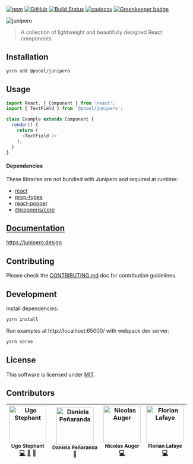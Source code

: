 [![npm](https://img.shields.io/npm/v/@poool/junipero.svg)](https://www.npmjs.com/package/@poool/junipero)
[![GitHub](https://img.shields.io/github/license/p3ol/junipero.svg)](https://github.com/p3ol/junipero)
[![Build Status](https://travis-ci.org/p3ol/junipero.svg?branch=master)](https://travis-ci.org/p3ol/junipero)
[![codecov](https://codecov.io/gh/p3ol/junipero/branch/master/graph/badge.svg)](https://codecov.io/gh/p3ol/junipero) [![Greenkeeper badge](https://badges.greenkeeper.io/p3ol/junipero.svg)](https://greenkeeper.io/)

![junipero](https://storage.googleapis.com/junipero-cdn/images/logo-github.png)

> A collection of lightweight and beautifully designed React components

## Installation

```bash
yarn add @poool/junipero
```

## Usage

```javascript
import React, { Component } from 'react';
import { TextField } from '@poool/junipero';

class Example extends Component {
  render() {
    return (
      <TextField />
    );
  }
}
```

#### Dependencies

These libraries are not bundled with Junipero and required at runtime:
- [react](https://www.npmjs.com/package/react)
- [prop-types](https://www.npmjs.com/package/prop-types)
- [react-popper](https://www.npmjs.com/package/react-popper)
- [@popperjs/core](https://www.npmjs.com/package/@popperjs/core)

## [Documentation](https://junipero.design)

https://junipero.design

## Contributing

Please check the [CONTRIBUTING.md](https://github.com/p3ol/junipero/blob/master/CONTRIBUTING.md) doc for contribution guidelines.

## Development

Install dependencies:

```bash
yarn install
```

Run examples at http://localhost:65000/ with webpack dev server:

```bash
yarn serve
```

## License

This software is licensed under [MIT](https://github.com/p3ol/junipero/blob/master/LICENSE).

## Contributors

<!-- Contributors START
Ugo_Stephant dackmin https://ugostephant.io code doc tools
Daniela_Peñaranda DaniLaJefa https://danielapenaranda.com/ design
Nicolas_Auger NicolasAuger https://github.com/NicolasAuger code
Florian_Lafaye FLafaye https://github.com/FLafaye code
Contributors END -->
<!-- Contributors table START -->
| <img src="https://avatars.githubusercontent.com/dackmin?s=100" width="100" alt="Ugo Stephant" /><br />[<sub>Ugo Stephant</sub>](https://ugostephant.io)<br />[💻](https://github.com/p3ol/junipero/commits?author=dackmin) [📖](https://github.com/p3ol/junipero/commits?author=dackmin) 🔧 | <img src="https://avatars.githubusercontent.com/DaniLaJefa?s=100" width="100" alt="Daniela Peñaranda" /><br />[<sub>Daniela Peñaranda</sub>](https://danielapenaranda.com/)<br />🎨 | <img src="https://avatars.githubusercontent.com/NicolasAuger?s=100" width="100" alt="Nicolas Auger" /><br />[<sub>Nicolas Auger</sub>](https://github.com/NicolasAuger)<br />[💻](https://github.com/p3ol/junipero/commits?author=NicolasAuger) | <img src="https://avatars.githubusercontent.com/FLafaye?s=100" width="100" alt="Florian Lafaye" /><br />[<sub>Florian Lafaye</sub>](https://github.com/FLafaye)<br />[💻](https://github.com/p3ol/junipero/commits?author=FLafaye) |
| :---: | :---: | :---: | :---: |
<!-- Contributors table END -->
